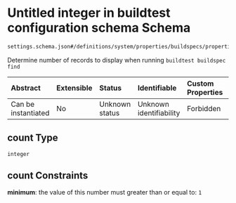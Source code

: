 # Untitled integer in buildtest configuration schema Schema

```txt
settings.schema.json#/definitions/system/properties/buildspecs/properties/count
```

Determine number of records to display when running `buildtest buildspec find`

| Abstract            | Extensible | Status         | Identifiable            | Custom Properties | Additional Properties | Access Restrictions | Defined In                                                                   |
| :------------------ | :--------- | :------------- | :---------------------- | :---------------- | :-------------------- | :------------------ | :--------------------------------------------------------------------------- |
| Can be instantiated | No         | Unknown status | Unknown identifiability | Forbidden         | Allowed               | none                | [settings.schema.json\*](../out/settings.schema.json "open original schema") |

## count Type

`integer`

## count Constraints

**minimum**: the value of this number must greater than or equal to: `1`
